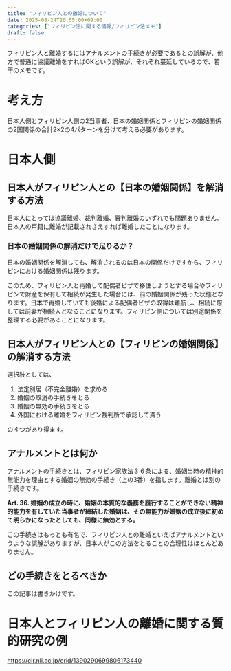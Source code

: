 ```yaml
---
title: "フィリピン人との離婚について"
date: 2025-08-24T20:55:00+09:00
categories: ["フィリピン法に関する情報/フィリピン法メモ"]
draft: false
---
```


フィリピン人と離婚するにはアナルメントの手続きが必要であるとの誤解が、他方で普通に協議離婚をすればOKという誤解が、それぞれ蔓延しているので、若干のメモです。

# 考え方

日本人側とフィリピン人側の2当事者、日本の婚姻関係とフィリピンの婚姻関係の2国関係の合計2×2の4パターンを分けて考える必要があります。

# 日本人側

## 日本人がフィリピン人との【日本の婚姻関係】を解消する方法

日本人にとっては協議離婚、裁判離婚、審判離婚のいずれでも問題ありません。日本人の戸籍に離婚が記載されさえすれば離婚したことになります。

### 日本の婚姻関係の解消だけで足りるか？

日本の婚姻関係を解消しても、解消されるのは日本の関係だけですから、フィリピンにおける婚姻関係は残ります。

このため、フィリピン人と再婚して配偶者ビザで移住しようとする場合やフィリピンで財産を保有して相続が発生した場合には、前の婚姻関係が残った状態となります。日本で再婚していても後婚による配偶者ビザの取得は難航し、相続に際しては前妻が相続人となることになります。フィリピン側については別途関係を整理する必要があることになります。

## 日本人がフィリピン人との【フィリピンの婚姻関係】の解消する方法

選択肢としては、

1. 法定別居（不完全離婚）を求める
2. 婚姻の取消の手続きをとる
3. 婚姻の無効の手続きをとる
4. 外国における離婚をフィリピン裁判所で承認して貰う

の４つがあり得ます。

## アナルメントとは何か

アナルメントの手続きとは、フィリピン家族法３６条による、婚姻当時の精神的無能力を理由とする婚姻の無効の手続き（上の3番）を指します。離婚とは別の手続きです。

**Art. 36. 婚姻の成立の時に、婚姻の本質的な義務を履行することができない精神的能力を有していた当事者が締結した婚姻は、その無能力が婚姻の成立後に初めて明らかになったとしても、同様に無効とする。**

この手続きはもっとも有名で、フィリピン人との離婚といえばアナルメントというような誤解がありますが、日本人がこの方法をとることの合理性はほとんどありません。

## どの手続きをとるべきか

この記事は書きかけです。

# 日本人とフィリピン人の離婚に関する質的研究の例

https://cir.nii.ac.jp/crid/1390290699806173440
